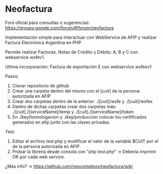 # Neofactura

Foro oficial para consultas o sugerencias: https://groups.google.com/forum/#!forum/neofactura

Implementación simple para interactuar con WebService de AFIP y realizar Factura Electrónica Argentina en PHP.

Permite realizar Facturas, Notas de Crédito y Débito: A, B y C con webservice wsfev1.

Ultima incorporación: Factura de exportación E con webservice wsfexv1

Pasos:

1. Clonar repositorio de github
2. Crear una carpeta dentro del mismo con el [cuit] de la persona autorizada en AFIP 
3. Crear dos carpetas dentro de la anterior: ./[cuit]/wsfe y ./[cuit]/wsfex
3. Dentro de dichas carpetas crear dos carpetas más: ./[cuit]./[serviceName]/temp y ./[cuit]./[serviceName]/token
4. En ./key/homologacion y ./key/produccion colocar los certificados generados en afip junto con las claves privadas.

Test:

1. Editar el archivo test.php y modificar el valor de la variable $CUIT por el de la persona autorizada en AFIP.
2. Probar la libreria desde consola con "php test.php" -> Debería imprimir OK por cada web service.

¿Más info? -> https://github.com/neocomplexx/neofactura/wiki
